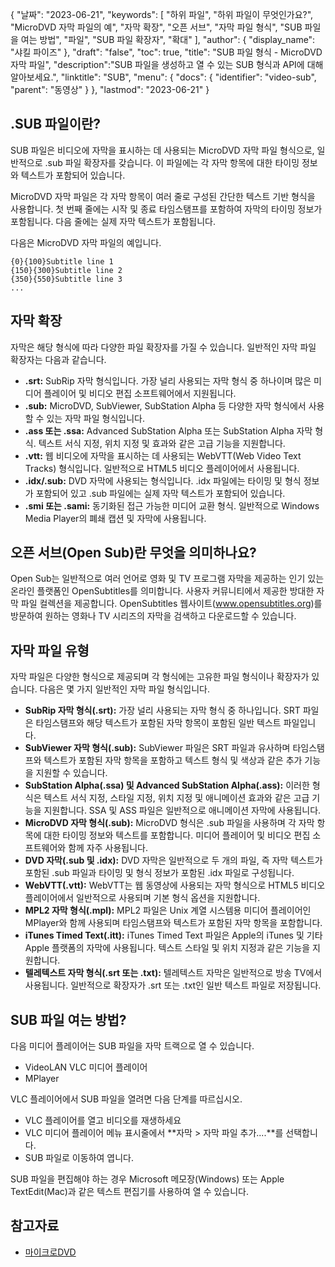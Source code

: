 {
"날짜": "2023-06-21",
  "keywords": [
"하위 파일",
"하위 파일이 무엇인가요?",
"MicroDVD 자막 파일의 예",
"자막 확장",
"오픈 서브",
"자막 파일 형식",
"SUB 파일을 여는 방법",
"파일",
"SUB 파일 확장자",
"확대"
],
  "author": {
"display_name": "샤킬 파이즈"
},
"draft": "false",
"toc": true,
"title": "SUB 파일 형식 - MicroDVD 자막 파일",
  "description":"SUB 파일을 생성하고 열 수 있는 SUB 형식과 API에 대해 알아보세요.",
"linktitle": "SUB",
  "menu": {
    "docs": {
      "identifier": "video-sub",
"parent": "동영상"
}
},
"lastmod": "2023-06-21"
}

## .SUB 파일이란?

SUB 파일은 비디오에 자막을 표시하는 데 사용되는 MicroDVD 자막 파일 형식으로, 일반적으로 .sub 파일 확장자를 갖습니다. 이 파일에는 각 자막 항목에 대한 타이밍 정보와 텍스트가 포함되어 있습니다.

MicroDVD 자막 파일은 각 자막 항목이 여러 줄로 구성된 간단한 텍스트 기반 형식을 사용합니다. 첫 번째 줄에는 시작 및 종료 타임스탬프를 포함하여 자막의 타이밍 정보가 포함됩니다. 다음 줄에는 실제 자막 텍스트가 포함됩니다.

다음은 MicroDVD 자막 파일의 예입니다.

```
{0}{100}Subtitle line 1
{150}{300}Subtitle line 2
{350}{550}Subtitle line 3
...
```

## 자막 확장

자막은 해당 형식에 따라 다양한 파일 확장자를 가질 수 있습니다. 일반적인 자막 파일 확장자는 다음과 같습니다.

- **.srt:** SubRip 자막 형식입니다. 가장 널리 사용되는 자막 형식 중 하나이며 많은 미디어 플레이어 및 비디오 편집 소프트웨어에서 지원됩니다.
- **.sub:** MicroDVD, SubViewer, SubStation Alpha 등 다양한 자막 형식에서 사용할 수 있는 자막 파일 형식입니다.
- **.ass 또는 .ssa:** Advanced SubStation Alpha 또는 SubStation Alpha 자막 형식. 텍스트 서식 지정, 위치 지정 및 효과와 같은 고급 기능을 지원합니다.
- **.vtt:** 웹 비디오에 자막을 표시하는 데 사용되는 WebVTT(Web Video Text Tracks) 형식입니다. 일반적으로 HTML5 비디오 플레이어에서 사용됩니다.
- **.idx/.sub:** DVD 자막에 사용되는 형식입니다. .idx 파일에는 타이밍 및 형식 정보가 포함되어 있고 .sub 파일에는 실제 자막 텍스트가 포함되어 있습니다.
- **.smi 또는 .sami:** 동기화된 접근 가능한 미디어 교환 형식. 일반적으로 Windows Media Player의 폐쇄 캡션 및 자막에 사용됩니다.

## 오픈 서브(Open Sub)란 무엇을 의미하나요?

Open Sub는 일반적으로 여러 언어로 영화 및 TV 프로그램 자막을 제공하는 인기 있는 온라인 플랫폼인 OpenSubtitles를 의미합니다. 사용자 커뮤니티에서 제공한 방대한 자막 파일 컬렉션을 제공합니다. OpenSubtitles 웹사이트(www.opensubtitles.org)를 방문하여 원하는 영화나 TV 시리즈의 자막을 검색하고 다운로드할 수 있습니다.

## 자막 파일 유형

자막 파일은 다양한 형식으로 제공되며 각 형식에는 고유한 파일 형식이나 확장자가 있습니다. 다음은 몇 가지 일반적인 자막 파일 형식입니다.

- **SubRip 자막 형식(.srt):** 가장 널리 사용되는 자막 형식 중 하나입니다. SRT 파일은 타임스탬프와 해당 텍스트가 포함된 자막 항목이 포함된 일반 텍스트 파일입니다.
- **SubViewer 자막 형식(.sub):** SubViewer 파일은 SRT 파일과 유사하며 타임스탬프와 텍스트가 포함된 자막 항목을 포함하고 텍스트 형식 및 색상과 같은 추가 기능을 지원할 수 있습니다.
- **SubStation Alpha(.ssa) 및 Advanced SubStation Alpha(.ass):** 이러한 형식은 텍스트 서식 지정, 스타일 지정, 위치 지정 및 애니메이션 효과와 같은 고급 기능을 지원합니다. SSA 및 ASS 파일은 일반적으로 애니메이션 자막에 사용됩니다.
- **MicroDVD 자막 형식(.sub):** MicroDVD 형식은 .sub 파일을 사용하며 각 자막 항목에 대한 타이밍 정보와 텍스트를 포함합니다. 미디어 플레이어 및 비디오 편집 소프트웨어와 함께 자주 사용됩니다.
- **DVD 자막(.sub 및 .idx):** DVD 자막은 일반적으로 두 개의 파일, 즉 자막 텍스트가 포함된 .sub 파일과 타이밍 및 형식 정보가 포함된 .idx 파일로 구성됩니다.
- **WebVTT(.vtt):** WebVTT는 웹 동영상에 사용되는 자막 형식으로 HTML5 비디오 플레이어에서 일반적으로 사용되며 기본 형식 옵션을 지원합니다.
- **MPL2 자막 형식(.mpl):** MPL2 파일은 Unix 계열 시스템용 미디어 플레이어인 MPlayer와 함께 사용되며 타임스탬프와 텍스트가 포함된 자막 항목을 포함합니다.
- **iTunes Timed Text(.itt):** iTunes Timed Text 파일은 Apple의 iTunes 및 기타 Apple 플랫폼의 자막에 사용됩니다. 텍스트 스타일 및 위치 지정과 같은 기능을 지원합니다.
- **텔레텍스트 자막 형식(.srt 또는 .txt):** 텔레텍스트 자막은 일반적으로 방송 TV에서 사용됩니다. 일반적으로 확장자가 .srt 또는 .txt인 일반 텍스트 파일로 저장됩니다.

## SUB 파일 여는 방법?

다음 미디어 플레이어는 SUB 파일을 자막 트랙으로 열 수 있습니다.

- VideoLAN VLC 미디어 플레이어
- MPlayer

VLC 플레이어에서 SUB 파일을 열려면 다음 단계를 따르십시오.

- VLC 플레이어를 열고 비디오를 재생하세요
- VLC 미디어 플레이어 메뉴 표시줄에서 **자막 > 자막 파일 추가....**를 선택합니다.
- SUB 파일로 이동하여 엽니다.

SUB 파일을 편집해야 하는 경우 Microsoft 메모장(Windows) 또는 Apple TextEdit(Mac)과 같은 텍스트 편집기를 사용하여 열 수 있습니다.

## 참고자료
* [마이크로DVD](https://en.wikipedia.org/wiki/MicroDVD)

